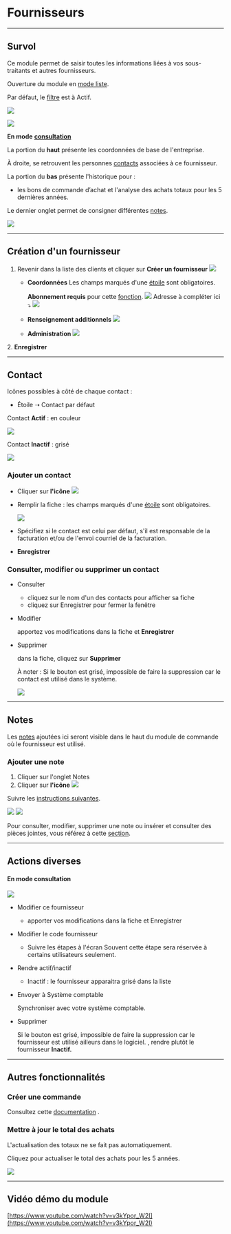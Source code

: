 # Fournisseurs

---

## Survol

Ce module permet de saisir toutes les informations liées à vos sous-traitants et autres fournisseurs.

Ouverture du module en [mode liste](../03-Fonctionnalités%20générales/02-navigation.md#mode-liste).

Par défaut, le [filtre](../03-Fonctionnalités%20générales/02-navigation.md#filtres-et-tris) est à Actif.

![](../../static/img/Fournisseurs_1.png)

![](../../static/img/Fournisseurs_2.png)

**En mode** [**consultation**](../03-Fonctionnalités%20générales/02-navigation.md#mode-consultation)

La portion du **haut** présente les coordonnées de base de l'entreprise.

À droite, se retrouvent les personnes [contacts](../04-Contacts/clients.md#contact) associées à ce fournisseur.

La portion du **bas** présente l'historique pour :

- les bons de commande d’achat et l'analyse des achats totaux pour les 5 dernières années.

Le dernier onglet permet de consigner différentes [notes](../03-Fonctionnalités%20générales/06-notes.md).

![](../../static/img/Fournisseurs_4.png)

---

## Création d'un fournisseur

1. Revenir dans la liste des clients et cliquer sur **Créer un fournisseur**
![](../../static/img/Fournisseurs_3.png)
   - **Coordonnées**
     Les champs marqués d'une [étoile](../03-Fonctionnalités%20générales/04-champs.md#champs-obligatoires) sont obligatoires.
    

     **Abonnement requis** pour cette [fonction](../03-Fonctionnalités%20générales/07-rechercheadresse.md).
     ![](../../static/img/Googlemaps.png)
     Adresse à compléter ici ⤵️ 
     ![](../../static/img/Fournisseurs_5.png)
    - **Renseignement additionnels**
    ![](../../static/img/Fournisseurs_6.png)
    - **Administration**
    ![](../../static/img/Fournisseurs_7.png)

2\. **Enregistrer**

---

## Contact

Icônes possibles à côté de chaque contact :

- Étoile ➝ Contact par défaut

Contact **Actif** : en couleur

![](../../static/img/Fournisseurs_8_contact.png)

Contact **Inactif** : grisé

![](../../static/img/Fournisseurs_8_contactinactif.png)

### Ajouter un contact

- Cliquer sur **l'icône** ![](../../static/img/Contacts_2_iconeajout.png)
- Remplir la fiche : les champs marqués d'une [étoile](../03-Fonctionnalités%20générales/04-champs.md#champs-obligatoires) sont obligatoires.

  ![](../../static/img/Fournisseurs_9_contact.png)
- Spécifiez si le contact est celui par défaut, s'il est responsable de la facturation et/ou de l'envoi courriel de la facturation.

- **Enregistrer**

### Consulter, modifier ou supprimer un contact

- Consulter

  - cliquez sur le nom d'un des contacts pour afficher sa fiche
  - cliquez sur Enregistrer pour fermer la fenêtre

- Modifier

  apportez vos modifications dans la fiche et **Enregistrer**

- Supprimer

  dans la fiche, cliquez sur **Supprimer**

  À noter : Si le bouton est grisé, impossible de faire la suppression car le contact est utilisé dans le système.

  ![](../../static/img/Fournisseurs_10.png)

---

## Notes

Les [notes](../03-Fonctionnalités%20générales/06-notes.md) ajoutées ici seront visible dans le haut du module de commande où le fournisseur est utilisé.

### Ajouter une note

1. Cliquer sur l'onglet Notes
2. Cliquer sur **l'icône** ![](../../static/img/Contacts_2_iconeajout.png)

Suivre les [instructions suivantes](../03-Fonctionnalités%20générales/06-notes.md#notes-actions).

![](../../static/img/Fournisseurs_11_notes_1.png)
![](../../static/img/Fournisseurs_11_notes_2.png)

Pour consulter, modifier, supprimer une note ou insérer et consulter des pièces jointes, vous référez à cette [section](../03-Fonctionnalités%20générales/06-notes.md#notes-actions).

---

## Actions diverses

#### En mode consultation
![](../../static/img/Fournisseurs_12.png)

- Modifier ce fournisseur

  - apporter vos modifications dans la fiche et Enregistrer

- Modifier le code fournisseur

  - Suivre les étapes à l'écran
    Souvent cette étape sera réservée à certains utilisateurs seulement.

- Rendre actif/inactif

  - Inactif : le fournisseur apparaitra grisé dans la liste

- Envoyer à Système comptable

  Synchroniser avec votre système comptable.

- Supprimer

  Si le bouton est grisé, impossible de faire la suppression car le fournisseur est utilisé ailleurs dans le logiciel. , rendre plutôt le fournisseur **Inactif.**

---

## Autres fonctionnalités

### Créer une commande

Consultez cette [documentation](../06-Achats/01-commandes.md#création-dune-commande) .

### Mettre à jour le total des achats

L'actualisation des totaux ne se fait pas automatiquement.

Cliquez pour actualiser le total des achats pour les 5 années.

![](../../static/img/Fournisseurs_13.png)

---

## Vidéo démo du module

[https://www.youtube.com/watch?v=v3kYpor_W2I](https://www.youtube.com/watch?v=v3kYpor_W2I)
